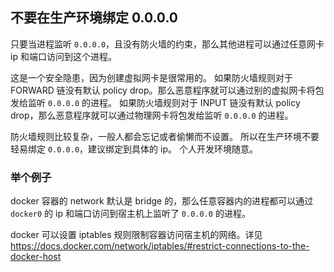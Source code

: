 ## 不要在生产环境绑定 0.0.0.0

只要当进程监听 `0.0.0.0`，且没有防火墙的约束，那么其他进程可以通过任意网卡 ip 和端口访问到这个进程。

这是一个安全隐患，因为创建虚拟网卡是很常用的。
如果防火墙规则对于 FORWARD 链没有默认 policy drop。那么恶意程序就可以通过别的虚拟网卡将包发给监听 `0.0.0.0` 的进程。
如果防火墙规则对于 INPUT 链没有默认 policy drop，那么恶意程序就可以通过物理网卡将包发给监听 `0.0.0.0` 的进程。

防火墙规则比较复杂，一般人都会忘记或者偷懒而不设置。
所以在生产环境不要轻易绑定 `0.0.0.0`，建议绑定到具体的 ip。
个人开发环境随意。

### 举个例子

docker 容器的 network 默认是 bridge 的，那么任意容器内的进程都可以通过 `docker0` 的 ip 和端口访问到宿主机上监听了 `0.0.0.0` 的进程。

docker 可以设置 iptables 规则限制容器访问宿主机的网络。详见 https://docs.docker.com/network/iptables/#restrict-connections-to-the-docker-host
